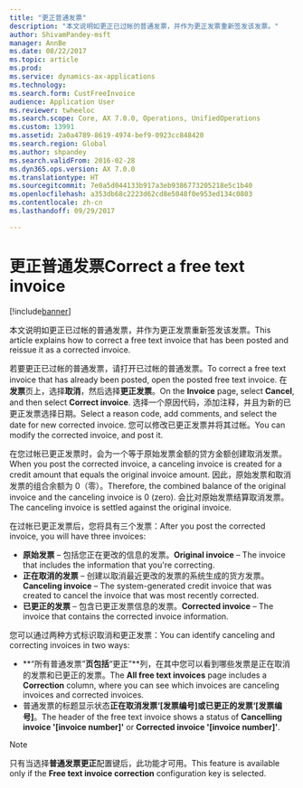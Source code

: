 ```yaml
---
title: "更正普通发票"
description: "本文说明如更正已过帐的普通发票，并作为更正发票重新签发该发票。"
author: ShivamPandey-msft
manager: AnnBe
ms.date: 08/22/2017
ms.topic: article
ms.prod: 
ms.service: dynamics-ax-applications
ms.technology: 
ms.search.form: CustFreeInvoice
audience: Application User
ms.reviewer: twheeloc
ms.search.scope: Core, AX 7.0.0, Operations, UnifiedOperations
ms.custom: 13991
ms.assetid: 2a0a4789-8619-4974-bef9-0923cc848420
ms.search.region: Global
ms.author: shpandey
ms.search.validFrom: 2016-02-28
ms.dyn365.ops.version: AX 7.0.0
ms.translationtype: HT
ms.sourcegitcommit: 7e0a5d044133b917a3eb9386773205218e5c1b40
ms.openlocfilehash: a353db68c2223d62cd8e5048f0e953ed134c0803
ms.contentlocale: zh-cn
ms.lasthandoff: 09/29/2017

---
```


# <a name="correct-a-free-text-invoice"></a><span data-ttu-id="090f3-103">更正普通发票</span><span class="sxs-lookup"><span data-stu-id="090f3-103">Correct a free text invoice</span></span>

[!include[banner](../includes/banner.md)]


<span data-ttu-id="090f3-104">本文说明如更正已过帐的普通发票，并作为更正发票重新签发该发票。</span><span class="sxs-lookup"><span data-stu-id="090f3-104">This article explains how to correct a free text invoice that has been posted and reissue it as a corrected invoice.</span></span>

<span data-ttu-id="090f3-105">若要更正已过帐的普通发票，请打开已过帐的普通发票。</span><span class="sxs-lookup"><span data-stu-id="090f3-105">To correct a free text invoice that has already been posted, open the posted free text invoice.</span></span> <span data-ttu-id="090f3-106">在**发票**页上，选择**取消**，然后选择**更正发票**。</span><span class="sxs-lookup"><span data-stu-id="090f3-106">On the **Invoice** page, select **Cancel**, and then select **Correct invoice**.</span></span> <span data-ttu-id="090f3-107">选择一个原因代码，添加注释，并且为新的已更正发票选择日期。</span><span class="sxs-lookup"><span data-stu-id="090f3-107">Select a reason code, add comments, and select the date for new corrected invoice.</span></span> <span data-ttu-id="090f3-108">您可以修改已更正发票并将其过帐。</span><span class="sxs-lookup"><span data-stu-id="090f3-108">You can modify the corrected invoice, and post it.</span></span> 

<span data-ttu-id="090f3-109">在您过帐已更正发票时，会为一个等于原始发票金额的贷方金额创建取消发票。</span><span class="sxs-lookup"><span data-stu-id="090f3-109">When you post the corrected invoice, a canceling invoice is created for a credit amount that equals the original invoice amount.</span></span> <span data-ttu-id="090f3-110">因此，原始发票和取消发票的组合余额为 0（零）。</span><span class="sxs-lookup"><span data-stu-id="090f3-110">Therefore, the combined balance of the original invoice and the canceling invoice is 0 (zero).</span></span> <span data-ttu-id="090f3-111">会比对原始发票结算取消发票。</span><span class="sxs-lookup"><span data-stu-id="090f3-111">The canceling invoice is settled against the original invoice.</span></span> 

<span data-ttu-id="090f3-112">在过帐已更正发票后，您将具有三个发票：</span><span class="sxs-lookup"><span data-stu-id="090f3-112">After you post the corrected invoice, you will have three invoices:</span></span>

-   <span data-ttu-id="090f3-113">**原始发票** – 包括您正在更改的信息的发票。</span><span class="sxs-lookup"><span data-stu-id="090f3-113">**Original invoice** – The invoice that includes the information that you're correcting.</span></span>
-   <span data-ttu-id="090f3-114">**正在取消的发票** – 创建以取消最近更改的发票的系统生成的货方发票。</span><span class="sxs-lookup"><span data-stu-id="090f3-114">**Canceling invoice** – The system-generated credit invoice that was created to cancel the invoice that was most recently corrected.</span></span>
-   <span data-ttu-id="090f3-115">**已更正的发票** – 包含已更正发票信息的发票。</span><span class="sxs-lookup"><span data-stu-id="090f3-115">**Corrected invoice** – The invoice that contains the corrected invoice information.</span></span>

<span data-ttu-id="090f3-116">您可以通过两种方式标识取消和更正发票：</span><span class="sxs-lookup"><span data-stu-id="090f3-116">You can identify canceling and correcting invoices in two ways:</span></span>

-   <span data-ttu-id="090f3-117">**“所有普通发票”**页包括**“更正”**列，在其中您可以看到哪些发票是正在取消的发票和已更正的发票。</span><span class="sxs-lookup"><span data-stu-id="090f3-117">The **All free text invoices** page includes a **Correction** column, where you can see which invoices are canceling invoices and corrected invoices.</span></span>
-   <span data-ttu-id="090f3-118">普通发票的标题显示状态**正在取消发票‘\[发票编号\]**或**已更正的发票‘\[发票编号\]**。</span><span class="sxs-lookup"><span data-stu-id="090f3-118">The header of the free text invoice shows a status of **Cancelling invoice '\[invoice number\]'** or **Corrected invoice '\[invoice number\]'**.</span></span>

> [!NOTE]
> <span data-ttu-id="090f3-119">只有当选择**普通发票更正**配置键后，此功能才可用。</span><span class="sxs-lookup"><span data-stu-id="090f3-119">This feature is available only if the **Free text invoice correction** configuration key is selected.</span></span>




